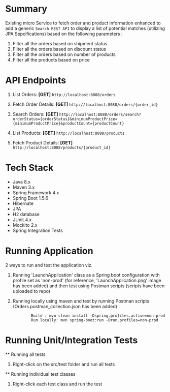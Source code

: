Summary
=======
Existing micro Service to fetch order and product information enhanced to add a generic `Search REST API` to display a list of potential matches (utilizing JPA Sepcifications) based on the following parameters :

1) Filter all the orders based on shipment status
2) Filter all the orders based on discount status
3) Filter all the orders based on number of products
4) Filter all the products based on price


API Endpoints
======================
1) List Orders:
   **[GET]** `http://localhost:8088/orders`

2) Fetch Order Details:
   **[GET]** `http://localhost:8088/orders/{order_id}`

3) Search Orders:
   **[GET]** `http://localhost:8088/orders/search?orderStatus={orderStatus}&minimumProductPrice={minimumProductPrice}&productCount={productCount}`

4) List Products:
   **[GET]** `http://localhost:8088/products`

5) Fetch Product Details:
   **[GET]** `http://localhost:8088/products/{product_id}`


Tech Stack
==========
 * Java 8.x
 * Maven 3.x
 * Spring Framework 4.x
 * Spring Boot 1.5.6
 * Hibernate
 * JPA
 * H2 database
 * JUnit 4.x
 * Mockito 2.x
 * Spring Integration Tests
 
 
Running Application
===================
2 ways to run and test the application viz.

1) Running 'LaunchApplication' class as a Spring boot configuration with profile set as 'non-prod' (for reference, 'LaunchApplication.png' image has been added) and then test using Postman scripts (scripts have been uploaded to repo)

2) Running locally using maven and test by running Postman scripts (Orders.postman_collection.json has been added)

               Build : mvn clean install -Dspring.profiles.active=non-prod
               Run locally: mvn spring-boot:run -Drun.profiles=non-prod


Running Unit/Integration Tests
==============================
** Running all tests
   1) Right-click on the src/test folder and run all tests

** Running individual test classes
   1) Right-click each test class and run the test
